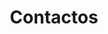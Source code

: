 ---
title: "Contactos"
logo: "/img/abc/logoFull.png"
contacts: 
  - text: Email
    url: mailto:geral@aveirobusinesscenter.com
    urlValue: geral@aveirobusinesscenter.com
  - text: Tel
    value: +351 234 290 290
  - text: Fax
    value: +351 234 290 299
contact_entries:
  - heading: Horário
    text: "Segunda – Sexta: 9AM – 18:30PM"
  - heading: Localização
    text: "Aveiro Business Center<br>Rua da Igreja, nº79<br>Nª Srª de Fátima<br>3810-744 Aveiro"
  - heading: 
    text: "<br>40º 34’ 49’’<br>N08º 34’ 55’’ W"
contactform:
  action: /pt/success
  dropline: 'Entre em contacto connosco'
  name: 'Nome'
  email: 'Email'
  message: 'Mensagem'
  messageplaceholder: 'A sua mensagem'
  submit: 'Submeter'
---